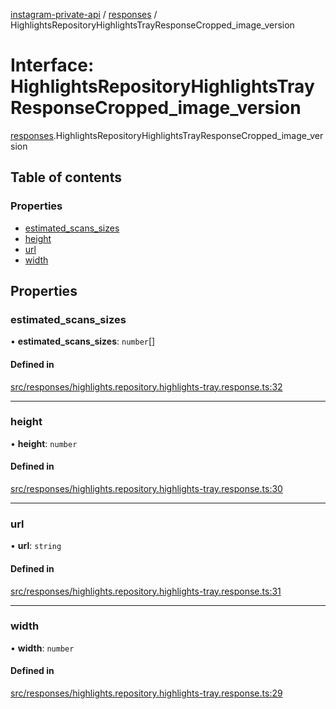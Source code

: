 [instagram-private-api](../../README.md) / [responses](../../modules/responses.md) / HighlightsRepositoryHighlightsTrayResponseCropped_image_version

# Interface: HighlightsRepositoryHighlightsTrayResponseCropped\_image\_version

[responses](../../modules/responses.md).HighlightsRepositoryHighlightsTrayResponseCropped_image_version

## Table of contents

### Properties

- [estimated\_scans\_sizes](HighlightsRepositoryHighlightsTrayResponseCropped_image_version.md#estimated_scans_sizes)
- [height](HighlightsRepositoryHighlightsTrayResponseCropped_image_version.md#height)
- [url](HighlightsRepositoryHighlightsTrayResponseCropped_image_version.md#url)
- [width](HighlightsRepositoryHighlightsTrayResponseCropped_image_version.md#width)

## Properties

### estimated\_scans\_sizes

• **estimated\_scans\_sizes**: `number`[]

#### Defined in

[src/responses/highlights.repository.highlights-tray.response.ts:32](https://github.com/Nerixyz/instagram-private-api/blob/4971f34/src/responses/highlights.repository.highlights-tray.response.ts#L32)

___

### height

• **height**: `number`

#### Defined in

[src/responses/highlights.repository.highlights-tray.response.ts:30](https://github.com/Nerixyz/instagram-private-api/blob/4971f34/src/responses/highlights.repository.highlights-tray.response.ts#L30)

___

### url

• **url**: `string`

#### Defined in

[src/responses/highlights.repository.highlights-tray.response.ts:31](https://github.com/Nerixyz/instagram-private-api/blob/4971f34/src/responses/highlights.repository.highlights-tray.response.ts#L31)

___

### width

• **width**: `number`

#### Defined in

[src/responses/highlights.repository.highlights-tray.response.ts:29](https://github.com/Nerixyz/instagram-private-api/blob/4971f34/src/responses/highlights.repository.highlights-tray.response.ts#L29)
